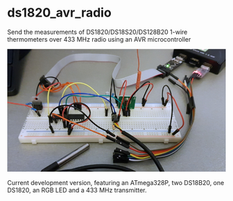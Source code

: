 # ds1820_avr_radio
Send the measurements of DS1820/DS18S20/DS128B20 1-wire thermometers over 433 MHz radio using an AVR microcontroller

![ds1820 avr radio](preview.jpg)

Current development version, featuring an ATmega328P, two DS18B20, one DS1820, an RGB LED and a 433 MHz transmitter.
